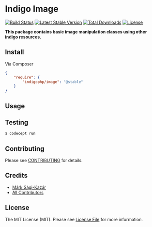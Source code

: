 # Indigo Image

[![Build Status](https://travis-ci.org/indigophp/image.svg?branch=develop)](https://travis-ci.org/indigophp/image)
[![Latest Stable Version](https://poser.pugx.org/indigophp/image/v/stable.png)](https://packagist.org/packages/indigophp/image)
[![Total Downloads](https://poser.pugx.org/indigophp/image/downloads.png)](https://packagist.org/packages/indigophp/image)
[![License](https://poser.pugx.org/indigophp/image/license.png)](https://packagist.org/packages/indigophp/image)

**This package contains basic image manipulation classes using other indigo resources.**


## Install

Via Composer

``` json
{
    "require": {
        "indigophp/image": "@stable"
    }
}
```


## Usage


## Testing

``` bash
$ codecept run
```


## Contributing

Please see [CONTRIBUTING](https://github.com/indigophp/image/blob/develop/CONTRIBUTING.md) for details.


## Credits

- [Márk Sági-Kazár](https://github.com/sagikazarmark)
- [All Contributors](https://github.com/indigophp/image/contributors)


## License

The MIT License (MIT). Please see [License File](https://github.com/indigophp/image/blob/develop/LICENSE) for more information.
